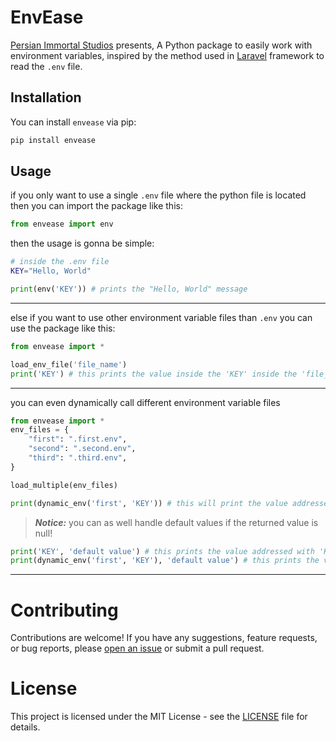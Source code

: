 # EnvEase
[Persian Immortal Studios](https://github.com/PersianImmortalStudios) presents, A Python package to easily work with environment variables, inspired by the method used in [Laravel](https://github.com/laravel/laravel) framework to read the `.env` file. 

## Installation
You can install `envease` via pip:
```bash
pip install envease
```

## Usage
if you only want to use a single `.env` file where the python file is located then you can import the package like this:
```py
from envease import env
```
then the usage is gonna be simple:
```bash
# inside the .env file
KEY="Hello, World"
```
```py
print(env('KEY')) # prints the "Hello, World" message
```
---
else if you want to use other environment variable files than `.env` you can use the package like this:
```py
from envease import *

load_env_file('file_name')
print('KEY') # this prints the value inside the 'KEY' inside the 'file_name' file
```
---
you can even dynamically call different environment variable files
```py
from envease import *
env_files = {
    "first": ".first.env",
    "second": ".second.env",
    "third": ".third.env",
}

load_multiple(env_files)

print(dynamic_env('first', 'KEY')) # this will print the value addressed with 'KEY' inside the .first.env file
```
> ***Notice:*** you can as well handle default values if the returned value is null!
```py
print('KEY', 'default value') # this prints the value addressed with 'KEY' inside the environment variables. if it was null it will print 'default value' as a string
print(dynamic_env('first', 'KEY'), 'default value') # this prints the value addressed with 'KEY' inside the environment variables addressed with 'first' key in the dictionary. if it was null it will print 'default value' as a string
```

---

# Contributing
Contributions are welcome! If you have any suggestions, feature requests, or bug reports, please [open an issue](https://github.com/Persian-Immortal/envease/issues/new) or submit a pull request.

# License
This project is licensed under the MIT License - see the [LICENSE](LICENSE) file for details.